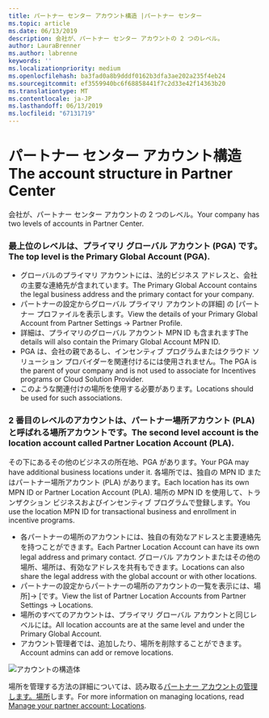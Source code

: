 ```yaml
---
title: パートナー センター アカウント構造 |パートナー センター
ms.topic: article
ms.date: 06/13/2019
description: 会社が、パートナー センター アカウントの 2 つのレベル。
author: LauraBrenner
ms.author: labrenne
keywords: ''
ms.localizationpriority: medium
ms.openlocfilehash: ba3fad0a8b9dddf0162b3dfa3ae202a235f4eb24
ms.sourcegitcommit: ef3559940bc6f68858441f7c2d33e42f14363b20
ms.translationtype: MT
ms.contentlocale: ja-JP
ms.lasthandoff: 06/13/2019
ms.locfileid: "67131719"
---
```

# <a name="the-account-structure-in-partner-center"></a><span data-ttu-id="f9653-103">パートナー センター アカウント構造</span><span class="sxs-lookup"><span data-stu-id="f9653-103">The account structure in Partner Center</span></span>

<span data-ttu-id="f9653-104">会社が、パートナー センター アカウントの 2 つのレベル。</span><span class="sxs-lookup"><span data-stu-id="f9653-104">Your company has two levels of accounts in Partner Center.</span></span> 

### <a name="the-top-level-is-the-primary-global-account-pga"></a><span data-ttu-id="f9653-105">最上位のレベルは、プライマリ グローバル アカウント (PGA) です。</span><span class="sxs-lookup"><span data-stu-id="f9653-105">The top level is the Primary Global Account (PGA).</span></span>

- <span data-ttu-id="f9653-106">グローバルのプライマリ アカウントには、法的ビジネス アドレスと、会社の主要な連絡先が含まれています。</span><span class="sxs-lookup"><span data-stu-id="f9653-106">The Primary Global Account contains the legal business address and the primary contact for your company.</span></span> 
- <span data-ttu-id="f9653-107">パートナーの設定からグローバル プライマリ アカウントの詳細] の [パートナー プロファイルを表示します。</span><span class="sxs-lookup"><span data-stu-id="f9653-107">View the details of your Primary Global Account from Partner Settings -> Partner Profile.</span></span>
- <span data-ttu-id="f9653-108">詳細は、プライマリのグローバル アカウント MPN ID も含まれます</span><span class="sxs-lookup"><span data-stu-id="f9653-108">The details will also contain the Primary Global Account MPN ID.</span></span> 
- <span data-ttu-id="f9653-109">PGA は、会社の親であるし、インセンティブ プログラムまたはクラウド ソリューション プロバイダーを関連付けるには使用されません。</span><span class="sxs-lookup"><span data-stu-id="f9653-109">The PGA is the parent of your company and is not used to associate for Incentives programs or Cloud Solution Provider.</span></span> 
- <span data-ttu-id="f9653-110">このような関連付けの場所を使用する必要があります。</span><span class="sxs-lookup"><span data-stu-id="f9653-110">Locations should be used for such associations.</span></span>

### <a name="the-second-level-account-is-the-location-account-called-partner-location-account-pla"></a><span data-ttu-id="f9653-111">2 番目のレベルのアカウントは、パートナー場所アカウント (PLA) と呼ばれる場所アカウントです。</span><span class="sxs-lookup"><span data-stu-id="f9653-111">The second level account is the location account called Partner Location Account (PLA).</span></span>

<span data-ttu-id="f9653-112">その下にあるその他のビジネスの所在地、PGA があります。</span><span class="sxs-lookup"><span data-stu-id="f9653-112">Your PGA may have additional business locations under it.</span></span> <span data-ttu-id="f9653-113">各場所では、独自の MPN ID またはパートナー場所アカウント (PLA) があります。</span><span class="sxs-lookup"><span data-stu-id="f9653-113">Each location has its own MPN ID or Partner Location Account (PLA).</span></span> <span data-ttu-id="f9653-114">場所の MPN ID を使用して、トランザクション ビジネスおよびインセンティブ プログラムで登録します。</span><span class="sxs-lookup"><span data-stu-id="f9653-114">You use the location MPN ID for transactional business and enrollment in incentive programs.</span></span>

- <span data-ttu-id="f9653-115">各パートナーの場所のアカウントには、独自の有効なアドレスと主要連絡先を持つことができます。</span><span class="sxs-lookup"><span data-stu-id="f9653-115">Each Partner Location Account can have its own legal address and primary contact.</span></span> <span data-ttu-id="f9653-116">グローバル アカウントまたはその他の場所、場所は、有効なアドレスを共有もできます。</span><span class="sxs-lookup"><span data-stu-id="f9653-116">Locations can also share the legal address with the global account or with other locations.</span></span>
- <span data-ttu-id="f9653-117">パートナーの設定からパートナーの場所のアカウントの一覧を表示には、場所]-> [です。</span><span class="sxs-lookup"><span data-stu-id="f9653-117">View the list of Partner Location Accounts from Partner Settings -> Locations.</span></span>
- <span data-ttu-id="f9653-118">場所のすべてのアカウントは、プライマリ グローバル アカウントと同じレベルには。</span><span class="sxs-lookup"><span data-stu-id="f9653-118">All location accounts are at the same level and under the Primary Global Account.</span></span>
- <span data-ttu-id="f9653-119">アカウント管理者では、追加したり、場所を削除することができます。</span><span class="sxs-lookup"><span data-stu-id="f9653-119">Account admins can add or remove locations.</span></span>

![アカウントの構造体](images/accountstructure.png)

<span data-ttu-id="f9653-121">場所を管理する方法の詳細については、読み取る[パートナー アカウントの管理します。場所](manage-locations.md)します。</span><span class="sxs-lookup"><span data-stu-id="f9653-121">For more information on managing locations, read [Manage your partner account: Locations](manage-locations.md).</span></span> 




















